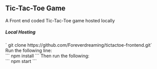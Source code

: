 <h2>Tic-Tac-Toe Game</h2>
A Front end coded Tic-Tac-Toe game hosted locally

<h5>Local Hosting</h5>
` git clone https://github.com/Foreverdreaming/tictactoe-frontend.git` </br>
Run the following line:</br>
```
npm install
```
Then run the following:</br>
```
npm start
```
